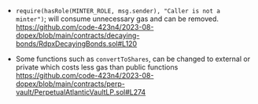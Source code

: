 - `require(hasRole(MINTER_ROLE, msg.sender), "Caller is not a minter")`;  will consume unnecessary gas and can be removed. https://github.com/code-423n4/2023-08-dopex/blob/main/contracts/decaying-bonds/RdpxDecayingBonds.sol#L120

- Some functions such as `convertToShares`,  can be changed to external or private which costs less  gas than public functions https://github.com/code-423n4/2023-08-dopex/blob/main/contracts/perp-vault/PerpetualAtlanticVaultLP.sol#L274